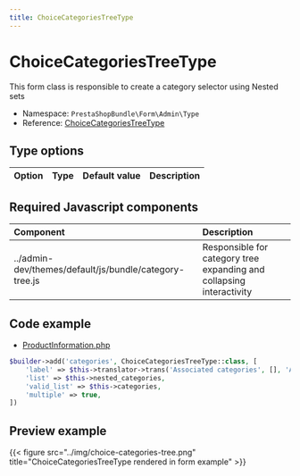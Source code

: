 ```yaml
---
title: ChoiceCategoriesTreeType
---
```


# ChoiceCategoriesTreeType

This form class is responsible to create a category selector using Nested sets

- Namespace: `PrestaShopBundle\Form\Admin\Type`
- Reference: [ChoiceCategoriesTreeType](https://github.com/PrestaShop/PrestaShop/blob/8.0.x/src/PrestaShopBundle/Form/Admin/Type/ChoiceCategoriesTreeType.php)

## Type options

| Option       | Type   | Default value                     | Description                                                                               |
| :----------- | :----- | :-------------------------------- | :---------------------------------------------------------------------------------------- |

## Required Javascript components

| Component                                                       | Description                                                        |
| :-------------------------------------------------------------- | :----------------------------------------------------------------- |
| ../admin-dev/themes/default/js/bundle/category-tree.js | Responsible for category tree expanding and collapsing interactivity |

## Code example

- [ProductInformation.php](https://github.com/PrestaShop/PrestaShop/blob/8.0.x/src/PrestaShopBundle/Form/Admin/Product/ProductInformation.php#L320-L325)

```php
$builder->add('categories', ChoiceCategoriesTreeType::class, [
    'label' => $this->translator->trans('Associated categories', [], 'Admin.Catalog.Feature'),
    'list' => $this->nested_categories,
    'valid_list' => $this->categories,
    'multiple' => true,
])
```

## Preview example

{{< figure src="../img/choice-categories-tree.png" title="ChoiceCategoriesTreeType rendered in form example" >}}

